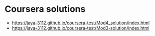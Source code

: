 # Coursera solutions

* <https://jaya-3112.github.io/coursera-test/Mod4_solution/index.html>
* <https://jaya-3112.github.io/coursera-test/Mod3-solution/index.html>

